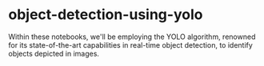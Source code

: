 # object-detection-using-yolo
Within these notebooks, we'll be employing the YOLO algorithm, renowned for its state-of-the-art capabilities in real-time object detection, to identify objects depicted in images.

